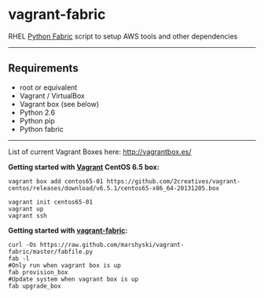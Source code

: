 vagrant-fabric
==============

RHEL [Python Fabric][1] script to setup AWS tools and other dependencies

----
Requirements
------------
  * root or equivalent
  * Vagrant / VirtualBox 
  * Vagrant box (see below)
  * Python 2.6
  * Python pip
  * Python fabric
  
----
List of current Vagrant Boxes here:  http://vagrantbox.es/ 

**Getting started with [Vagrant][2] CentOS 6.5 box:**

    vagrant box add centos65-01 https://github.com/2creatives/vagrant-centos/releases/download/v6.5.1/centos65-x86_64-20131205.box
    
    vagrant init centos65-01
    vagrant up
    vagrant ssh

**Getting started with [vagrant-fabric][3]:**

    curl -Os https://raw.github.com/marshyski/vagrant-fabric/master/fabfile.py
    fab -l
    #Only run when vagrant box is up
    fab provision_box
    #Update system when vagrant box is up
    fab upgrade_box


  [1]: http://fabfile.org/
  [2]: http://www.vagrantup.com/
  [3]: https://github.com/marshyski/vagrant-fabric